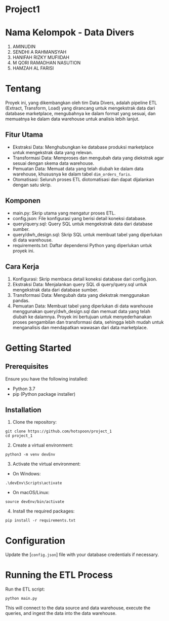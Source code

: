 # Project1
# Nama Kelompok - Data Divers
1. AMINUDIN
2. SENDHI A RAHMANSYAH
3. HANIFAH RIZKY MUFIIDAH
4. M QORI RAMADHAN NASUTION
5. HAMZAH AL FARISI
# Tentang
Proyek ini, yang dikembangkan oleh tim Data Divers, adalah pipeline ETL (Extract, Transform, Load) yang dirancang untuk mengekstrak data dari database marketplace, mengubahnya ke dalam format yang sesuai, dan memuatnya ke dalam data warehouse untuk analisis lebih lanjut.

## Fitur Utama
- Ekstraksi Data: Menghubungkan ke database produksi marketplace untuk mengekstrak data yang relevan.
- Transformasi Data: Memproses dan mengubah data yang diekstrak agar sesuai dengan skema data warehouse.
- Pemuatan Data: Memuat data yang telah diubah ke dalam data warehouse, khususnya ke dalam tabel ```dim_orders_faris```.
- Otomatisasi: Seluruh proses ETL diotomatisasi dan dapat dijalankan dengan satu skrip.
## Komponen
- main.py: Skrip utama yang mengatur proses ETL.
- config.json: File konfigurasi yang berisi detail koneksi database.
- query/query.sql: Query SQL untuk mengekstrak data dari database sumber.
- query/dwh_design.sql: Skrip SQL untuk membuat tabel yang diperlukan di data warehouse.
- requirements.txt: Daftar dependensi Python yang diperlukan untuk proyek ini.
## Cara Kerja
1. Konfigurasi: Skrip membaca detail koneksi database dari config.json.
2. Ekstraksi Data: Menjalankan query SQL di query/query.sql untuk mengekstrak data dari database sumber.
3. Transformasi Data: Mengubah data yang diekstrak menggunakan pandas.
4. Pemuatan Data: Membuat tabel yang diperlukan di data warehouse menggunakan query/dwh_design.sql dan memuat data yang telah diubah ke dalamnya.
Proyek ini bertujuan untuk menyederhanakan proses pengambilan dan transformasi data, sehingga lebih mudah untuk menganalisis dan mendapatkan wawasan dari data marketplace.

# Getting Started
## Prerequisites
Ensure you have the following installed:

- Python 3.7
- pip (Python package installer)
## Installation
1. Clone the repository:
```
git clone https://github.com/hotspoon/project_1
cd project_1
```
2. Create a virtual environment:
```
python3 -m venv devEnv
```
3. Activate the virtual environment:

- On Windows:
```
.\devEnv\Scripts\activate
```
- On macOS/Linux:
```
source devEnv/bin/activate
```
4. Install the required packages:
```
pip install -r requirements.txt
```
# Configuration
Update the [```config.json```] file with your database credentials if necessary.
# Running the ETL Process
Run the ETL script:
```
python main.py
```
This will connect to the data source and data warehouse, execute the queries, and ingest the data into the data warehouse.
